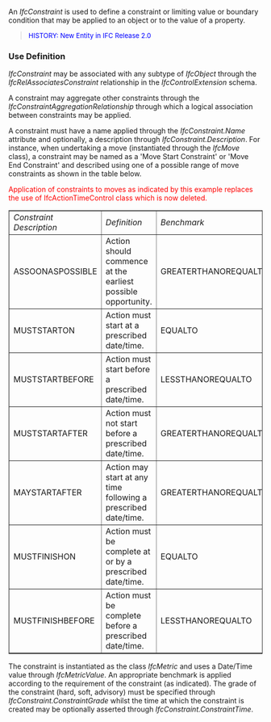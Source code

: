 An _IfcConstraint_ is used to define a constraint or limiting value or boundary condition that may be applied to an object or to the value of a property.

> <font color="#0000FF" size="-1">HISTORY: New Entity in IFC Release
		  2.0</font>
>

### Use Definition
_IfcConstraint_ may be associated with any subtype of _IfcObject_ through the _IfcRelAssociatesConstraint_ relationship in the _IfcControlExtension_ schema.

A constraint may aggregate other constraints through the _IfcConstraintAggregationRelationship_ through which a logical association between constraints may be applied.

A constraint must have a name applied through the _IfcConstraint.Name_ attribute and optionally, a description through _IfcConstraint.Description_. For instance, when undertaking a move (instantiated through the _IfcMove_ class), a constraint may be named as a 'Move Start Constraint' or 'Move End Constraint' and described using one of a possible range of move constraints as shown in the table below.

<font color="#FF0000">Application of constraints to moves as indicated
		by this example replaces the use of IfcActionTimeControl class which is now
		deleted.</font>

<table border="1"> 
		<tr> 
		  <td><i>Constraint Description</i></td> 
		  <td width="440"><i> Definition</i></td> 
		  <td width="270"><i> Benchmark</i></td> 
		  <td width="100"><i> Grade</i></td> 
		</tr> 
		<tr> 
		  <td>ASSOONASPOSSIBLE</td> 
		  <td width="440">Action should commence at the earliest possible
			 opportunity.</td> 
		  <td width="270">GREATERTHANOREQUALTO</td> 
		  <td width="100">SOFT</td> 
		</tr> 
		<tr> 
		  <td>MUSTSTARTON</td> 
		  <td width="440">Action must start at a prescribed date/time.</td> 
		  <td width="270">EQUALTO</td> 
		  <td width="100">HARD</td> 
		</tr> 
		<tr> 
		  <td>MUSTSTARTBEFORE</td> 
		  <td width="440">Action must start before a prescribed date/time.</td> 
		  <td width="270">LESSTHANOREQUALTO</td> 
		  <td width="100">HARD</td> 
		</tr> 
		<tr> 
		  <td>MUSTSTARTAFTER</td> 
		  <td width="440">Action must not start before a prescribed
			 date/time.</td> 
		  <td width="270">GREATERTHANOREQUALTO</td> 
		  <td width="100">HARD</td> 
		</tr> 
		<tr> 
		  <td>MAYSTARTAFTER</td> 
		  <td width="440">Action may start at any time following a prescribed
			 date/time.</td> 
		  <td width="270">GREATERTHANOREQUALTO</td> 
		  <td width="100">SOFT</td> 
		</tr> 
		<tr> 
		  <td>MUSTFINISHON</td> 
		  <td width="440">Action must be complete at or by a prescribed
			 date/time.</td> 
		  <td width="270">EQUALTO</td> 
		  <td width="100">HARD</td> 
		</tr> 
		<tr> 
		  <td>MUSTFINISHBEFORE</td> 
		  <td width="440">Action must be complete before a prescribed
			 date/time.</td> 
		  <td width="270">LESSTHANOREQUALTO</td> 
		  <td width="100">HARD</td> 
		</tr> 
	 </table>

The constraint is instantiated as the class _IfcMetric_ and uses a Date/Time value through _IfcMetricValue_. An appropriate benchmark is applied according to the requirement of the constraint (as indicated). The grade of the constraint (hard, soft, advisory) must be specified through _IfcConstraint.ConstraintGrade_ whilst the time at which the constraint is created may be optionally asserted through _IfcConstraint.ConstraintTime_.